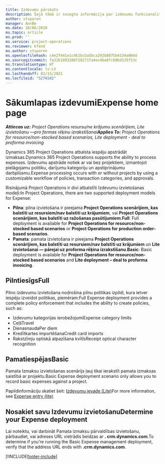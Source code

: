 ```yaml
---
title: Izdevumu pārskats
description: Šajā tēmā ir sniegta informācija par izdevumu funkcionalitāti risinājumā Project Operations.
author: stsporen
manager: AnnBe
ms.date: 10/06/2020
ms.topic: article
ms.prod: ''
ms.service: project-operations
ms.reviewer: kfend
ms.author: stsporen
ms.openlocfilehash: c4e2f441e1c4b1bcba5bca292b8075b4334a004d
ms.sourcegitcommit: fa32b1893286f20271fa4ec4be8fc68bd135f53c
ms.translationtype: HT
ms.contentlocale: lv-LV
ms.lasthandoff: 02/15/2021
ms.locfileid: "5276582"
---
```

# <a name="expense-home-page"></a><span data-ttu-id="d5a44-103">Sākumlapas izdevumi</span><span class="sxs-lookup"><span data-stu-id="d5a44-103">Expense home page</span></span>

<span data-ttu-id="d5a44-104">_**Attiecas uz:** Project Operations resursu/ne krājumu scenārijiem, Lite izvietošanu —pro formas rēķinu izrakstīšanai_</span><span class="sxs-lookup"><span data-stu-id="d5a44-104">_**Applies To:** Project Operations for resource/non-stocked based scenarios, Lite deployment - deal to proforma invoicing_</span></span>


<span data-ttu-id="d5a44-105">Dynamics 365 Project Operations atbalsta iespēju apstrādāt izmaksas.</span><span class="sxs-lookup"><span data-stu-id="d5a44-105">Dynamics 365 Project Operations supports the ability to process expenses.</span></span> <span data-ttu-id="d5a44-106">Izdevumu apstrāde notiek ar vai bez projektiem, izmantojot pielāgojamu politiku, darījumu kategoriju un apstiprinājumu darbplūsmu.</span><span class="sxs-lookup"><span data-stu-id="d5a44-106">Expense processing occurs with or without projects by using a customizable workflow of policies, transaction categories, and approvals.</span></span>

<span data-ttu-id="d5a44-107">Risinājumā Project Operations ir divi atbalstīti Izdevumu izvietošanas modeļi:</span><span class="sxs-lookup"><span data-stu-id="d5a44-107">In Project Operations, there are two supported deployment models for Expense:</span></span> 

- <span data-ttu-id="d5a44-108">**Pilna**: pilna izvietošana ir pieejama **Project Operations scenārijiem, kas balstīti uz resursiem/nav balstīti uz krājumiem**, vai **Project Operations scenārijiem, kas balstīti uz ražošanas pasūtījumiem**.</span><span class="sxs-lookup"><span data-stu-id="d5a44-108">**Full**: Full deployment is available for **Project Operations for resource/non-stocked based scenarios** or **Project Operations for production order-based scenarios**.</span></span>
- <span data-ttu-id="d5a44-109">**Pamata**: pamata izvietošana ir pieejama **Project Operations scenārijiem, kas balstīti uz resursiem/nav balstīti uz krājumiem** un **Lite izvietošanai — pārejai uz proforma rēķina izrakstīšanu**.</span><span class="sxs-lookup"><span data-stu-id="d5a44-109">**Basic**: Basic deployment is available for **Project Operations for resource/non-stocked based scenarios** and **Lite deployment – deal to proforma invoicing**.</span></span>

## <a name="full"></a><span data-ttu-id="d5a44-110">Pilntiesīgs</span><span class="sxs-lookup"><span data-stu-id="d5a44-110">Full</span></span> 
<span data-ttu-id="d5a44-111">Pilno izdevumu izvietošana nodrošina pilnu politikas izpildi, kura ietver iespēju izveidot politikas, piemēram:</span><span class="sxs-lookup"><span data-stu-id="d5a44-111">Full Expense deployment provides a complete policy enforcement that includes the ability to create policies, such as:</span></span>

  - <span data-ttu-id="d5a44-112">Izdevumu kategorijas ierobežojumi</span><span class="sxs-lookup"><span data-stu-id="d5a44-112">Expense category limits</span></span>
  - <span data-ttu-id="d5a44-113">Ceļš</span><span class="sxs-lookup"><span data-stu-id="d5a44-113">Travel</span></span>
  - <span data-ttu-id="d5a44-114">Dienasnauda</span><span class="sxs-lookup"><span data-stu-id="d5a44-114">Per diem</span></span>
  - <span data-ttu-id="d5a44-115">Kredītkartes importēšana</span><span class="sxs-lookup"><span data-stu-id="d5a44-115">Credit card imports</span></span>
  - <span data-ttu-id="d5a44-116">Rakstzīmju optiskā atpazīšana kvītīs</span><span class="sxs-lookup"><span data-stu-id="d5a44-116">Receipt optical character recognition</span></span>

## <a name="basic"></a><span data-ttu-id="d5a44-117">Pamatiespējas</span><span class="sxs-lookup"><span data-stu-id="d5a44-117">Basic</span></span> 
<span data-ttu-id="d5a44-118">Pamata Izmaksu izvietošanas scenārijs ļauj tikai ierakstīt pamata izmaksas saistībā ar projektu.</span><span class="sxs-lookup"><span data-stu-id="d5a44-118">Basic Expense deployment scenario only allows you to record basic expenses against a project.</span></span> 

<span data-ttu-id="d5a44-119">Papildinformāciju skatiet šeit: [Izdevumu ievade (Lite)](basic-expense.md)</span><span class="sxs-lookup"><span data-stu-id="d5a44-119">For more information, see [Expense entry (lite)](basic-expense.md)</span></span>

## <a name="determine-your-expense-deployment"></a><span data-ttu-id="d5a44-120">Nosakiet savu Izdevumu izvietošanu</span><span class="sxs-lookup"><span data-stu-id="d5a44-120">Determine your Expense deployment</span></span>
<span data-ttu-id="d5a44-121">Lai noteiktu, vai darbināt Pamata izmaksu pārvaldības izvietošanu, pārbaudiet, vai adreses URL vietrādis beidzas ar **. crm.dynamics.com**.</span><span class="sxs-lookup"><span data-stu-id="d5a44-121">To determine if you're running the Basic Expense management deployment, verify that the address URL ends with **.crm.dynamics.com**.</span></span> 


[!INCLUDE[footer-include](../includes/footer-banner.md)]